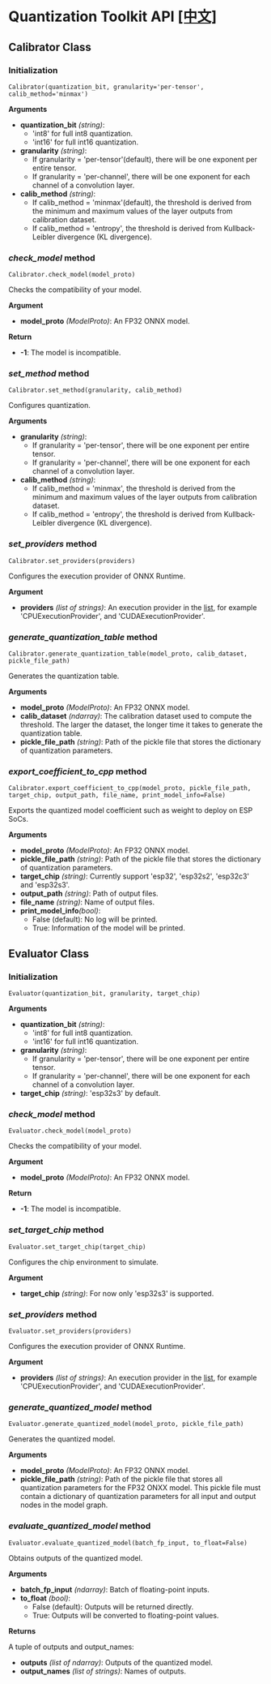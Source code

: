 # Quantization Toolkit API [[中文]](./quantization_tool_api_cn.md)

## Calibrator Class

### Initialization

```
Calibrator(quantization_bit, granularity='per-tensor', calib_method='minmax')
```

**Arguments**
- **quantization_bit** _(string)_:
  - 'int8' for full int8 quantization.
  - 'int16' for full int16 quantization.
- **granularity** _(string)_:
  - If granularity = 'per-tensor'(default), there will be one exponent per entire tensor.
  - If granularity = 'per-channel', there will be one exponent for each channel of a convolution layer.
- **calib_method** _(string)_:   
  - If calib_method = 'minmax'(default), the threshold is derived from the minimum and maximum values of the layer outputs from calibration dataset.
  - If calib_method = 'entropy', the threshold is derived from Kullback-Leibler divergence (KL divergence).

### *check_model* method

```
Calibrator.check_model(model_proto)
```
Checks the compatibility of your model.

**Argument**
- **model_proto** _(ModelProto)_: An FP32 ONNX model.

**Return**
- **-1**: The model is incompatible.

### *set_method* method
```
Calibrator.set_method(granularity, calib_method)
```
Configures quantization.

**Arguments**
- **granularity** _(string)_:
  - If granularity = 'per-tensor', there will be one exponent per entire tensor.
  - If granularity = 'per-channel', there will be one exponent for each channel of a convolution layer.
- **calib_method** _(string)_:   
  - If calib_method = 'minmax', the threshold is derived from the minimum and maximum values of the layer outputs from calibration dataset.
  - If calib_method = 'entropy', the threshold is derived from Kullback-Leibler divergence (KL divergence).

### *set_providers* method
```
Calibrator.set_providers(providers)
```
Configures the execution provider of ONNX Runtime.

**Argument**
- **providers** _(list of strings)_: An execution provider in the [list](https://onnxruntime.ai/docs/reference/execution-providers/), for example 'CPUExecutionProvider', and 'CUDAExecutionProvider'.


### *generate_quantization_table* method
```
Calibrator.generate_quantization_table(model_proto, calib_dataset, pickle_file_path)
```
Generates the quantization table.

**Arguments**
- **model_proto** _(ModelProto)_: An FP32 ONNX model.
- **calib_dataset** _(ndarray)_: The calibration dataset used to compute the threshold. The larger the dataset, the longer time it takes to generate the quantization table.
- **pickle_file_path** _(string)_: Path of the pickle file that stores the dictionary of quantization parameters.


### *export_coefficient_to_cpp* method
```
Calibrator.export_coefficient_to_cpp(model_proto, pickle_file_path, target_chip, output_path, file_name, print_model_info=False)
```
Exports the quantized model coefficient such as weight to deploy on ESP SoCs.

**Arguments**
- **model_proto** _(ModelProto)_: An FP32 ONNX model.
- **pickle_file_path** _(string)_: Path of the pickle file that stores the dictionary of quantization parameters.
- **target_chip** _(string)_: Currently support 'esp32', 'esp32s2', 'esp32c3' and 'esp32s3'.
- **output_path** _(string)_: Path of output files.
- **file_name** _(string)_: Name of output files.
- **print_model_info**_(bool)_: 
  - False (default): No log will be printed.
  - True: Information of the model will be printed.

## Evaluator Class

### Initialization

```
Evaluator(quantization_bit, granularity, target_chip)
```
**Arguments**
- **quantization_bit** _(string)_:
  - 'int8' for full int8 quantization.
  - 'int16' for full int16 quantization.
- **granularity** _(string)_:
  - If granularity = 'per-tensor', there will be one exponent per entire tensor.
  - If granularity = 'per-channel', there will be one exponent for each channel of a convolution layer.
- **target_chip** _(string)_: 'esp32s3' by default.


### *check_model* method
```
Evaluator.check_model(model_proto)
```
Checks the compatibility of your model.

**Argument**
- **model_proto** _(ModelProto)_: An FP32 ONNX model.

**Return**
- **-1**: The model is incompatible.

### *set_target_chip* method
```
Evaluator.set_target_chip(target_chip)
```
Configures the chip environment to simulate.

**Argument**
- **target_chip** _(string)_: For now only 'esp32s3' is supported.


### *set_providers* method
```
Evaluator.set_providers(providers)
```
Configures the execution provider of ONNX Runtime.

**Argument**
- **providers** _(list of strings)_: An execution provider in the [list](https://onnxruntime.ai/docs/reference/execution-providers/), for example 'CPUExecutionProvider', and 'CUDAExecutionProvider'.


### *generate_quantized_model* method
```
Evaluator.generate_quantized_model(model_proto, pickle_file_path)
```
Generates the quantized model.

**Arguments**
- **model_proto** _(ModelProto)_: An FP32 ONNX model.
- **pickle_file_path** _(string)_: Path of the pickle file that stores all quantization parameters for the FP32 ONXX model. This pickle file must contain a dictionary of quantization parameters for all input and output nodes in the model graph.


### *evaluate_quantized_model* method
```
Evaluator.evaluate_quantized_model(batch_fp_input, to_float=False)
```
Obtains outputs of the quantized model.

**Arguments**
- **batch_fp_input** _(ndarray)_: Batch of floating-point inputs.
- **to_float** _(bool)_: 
  - False (default): Outputs will be returned directly.
  - True: Outputs will be converted to floating-point values.

**Returns**

A tuple of outputs and output_names:
- **outputs** _(list of ndarray)_: Outputs of the quantized model.
- **output_names** _(list of strings)_: Names of outputs.


